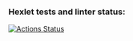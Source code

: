 ### Hexlet tests and linter status:
[![Actions Status](https://github.com/Seaviy/qa-engineer-project-84/actions/workflows/hexlet-check.yml/badge.svg)](https://github.com/Seaviy/qa-engineer-project-84/actions)